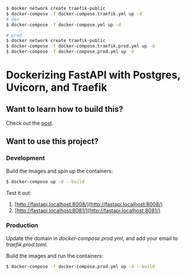 
```sh
$ docker network create traefik-public
$ docker-compose -f docker-compose.traefik.yml up -d
# dev
$ docker-compose -f docker-compose.yml up -d

# prod
$ docker network create traefik-public
$ docker-compose -f docker-compose.traefik.prod.yml up -d
$ docker-compose -f docker-compose.prod.yml up -d
```


# Dockerizing FastAPI with Postgres, Uvicorn, and Traefik

## Want to learn how to build this?

Check out the [post](https://testdriven.io/blog/fastapi-docker-traefik/).

## Want to use this project?

### Development

Build the images and spin up the containers:

```sh
$ docker-compose up -d --build
```

Test it out:

1. [http://fastapi.localhost:8008/](http://fastapi.localhost:8008/)
1. [http://fastapi.localhost:8081/](http://fastapi.localhost:8081/)

### Production

Update the domain in *docker-compose.prod.yml*, and add your email to *traefik.prod.toml*.

Build the images and run the containers:

```sh
$ docker-compose -f docker-compose.prod.yml up -d --build
```
